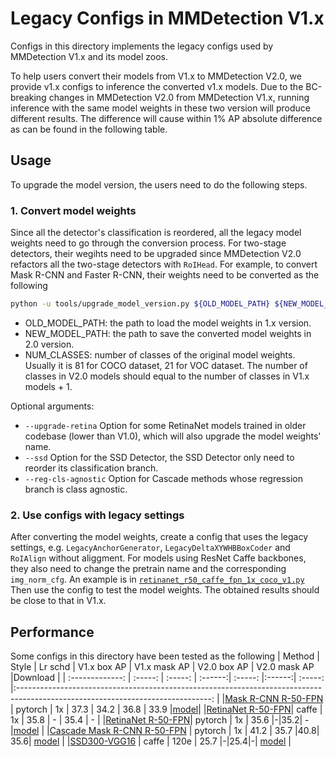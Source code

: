 # Legacy Configs in MMDetection V1.x

Configs in this directory implements the legacy configs used by MMDetection V1.x and its model zoos.

To help users convert their models from V1.x to MMDetection V2.0, we provide v1.x configs to inference the converted v1.x models.
Due to the BC-breaking changes in MMDetection V2.0 from MMDetection V1.x, running inference with the same model weights in these two version will produce different results. The difference will cause within 1% AP absolute difference as can be found in the following table.

## Usage

To upgrade the model version, the users need to do the following steps.

### 1. Convert model weights
Since all the detector's classification is reordered, all the legacy model weights need to go through the conversion process.
For two-stage detectors, their wegihts need to be upgraded since MMDetection V2.0 refactors all the two-stage detectors with `RoIHead`.
For example, to convert Mask R-CNN and Faster R-CNN, their weights need to be converted as the following

```bash
python -u tools/upgrade_model_version.py ${OLD_MODEL_PATH} ${NEW_MODEL_PATH} --num-classes ${NUM_CLASSES} [--upgrade-retina] [--ssd] [--reg-cls-agnostic]

```
- OLD_MODEL_PATH: the path to load the model weights in 1.x version.
- NEW_MODEL_PATH: the path to save the converted model weights in 2.0 version.
- NUM_CLASSES: number of classes of the original model weights. Usually it is 81 for COCO dataset, 21 for VOC dataset.
The number of classes in V2.0 models should equal to the number of classes in V1.x models + 1.

Optional arguments:
- `--upgrade-retina` Option for some RetinaNet models trained in older codebase (lower than V1.0), which will also upgrade the model weights' name.
- `--ssd` Option for the SSD Detector, the SSD Detector only need to reorder its classification branch.
- `--reg-cls-agnostic` Option for Cascade methods whose regression branch is class agnostic.

### 2. Use configs with legacy settings

After converting the model weights, create a config that uses the legacy settings, e.g. `LegacyAnchorGenerator`, `LegacyDeltaXYWHBBoxCoder` and `RoIAlign` without aliggment. For models using ResNet Caffe backbones, they also need to change the pretrain name and the corresponding `img_norm_cfg`.
An example is in [`retinanet_r50_caffe_fpn_1x_coco_v1.py`](retinanet_r50_caffe_fpn_1x_coco_v1.py)
Then use the config to test the model weights. The obtained results should be close to that in V1.x.

## Performance

Some configs in this directory have been tested as the following
|    Method    |  Style  | Lr schd | V1.x box AP | V1.x mask AP | V2.0 box AP | V2.0 mask AP |Download |
| :-------------: | :-----: | :-----: | :------:| :-----: |:------:| :-----: |:------------------------------------------------------------------------------------------------------------------------------: |
|[Mask R-CNN R-50-FPN](./mask_rcnn_r50_fpn_1x_coco_v1.py)     | pytorch |   1x    |  37.3  |  34.2   | 36.8 | 33.9 |[model](https://s3.ap-northeast-2.amazonaws.com/open-mmlab/mmdetection/models/mask_rcnn_r50_fpn_1x_20181010-069fa190.pth)|
|[RetinaNet R-50-FPN](./retinanet_r50_caffe_fpn_1x_coco_v1.py)|  caffe  |   1x    |  35.8  | - | 35.4 | - |
|[RetinaNet R-50-FPN](./retinanet_r50_fpn_1x_coco_v1.py)| pytorch |   1x |  35.6 |-|35.2|   -|[model](https://s3.ap-northeast-2.amazonaws.com/open-mmlab/mmdetection/models/retinanet_r50_fpn_1x_20181125-7b0c2548.pth)     |
|[Cascade Mask R-CNN R-50-FPN](./cascade_mask_rcnn_r50_fpn_1x_coco_v1.py)     | pytorch |   1x    |  41.2  |  35.7   |40.8| 35.6|     [model](https://s3.ap-northeast-2.amazonaws.com/open-mmlab/mmdetection/models/cascade_mask_rcnn_r50_fpn_1x_20181123-88b170c9.pth)     |
|[SSD300-VGG16](./ssd300_coco_v1.py)  | caffe |  120e   | 25.7  |-|25.4|-| [model](https://s3.ap-northeast-2.amazonaws.com/open-mmlab/mmdetection/models/ssd300_coco_vgg16_caffe_120e_20181221-84d7110b.pth) |

